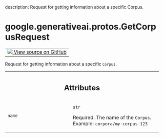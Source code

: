 description: Request for getting information about a specific Corpus.

<div itemscope itemtype="http://developers.google.com/ReferenceObject">
<meta itemprop="name" content="google.generativeai.protos.GetCorpusRequest" />
<meta itemprop="path" content="Stable" />
</div>

# google.generativeai.protos.GetCorpusRequest

<!-- Insert buttons and diff -->

<table class="tfo-notebook-buttons tfo-api nocontent">
<td>
  <a target="_blank" href="https://github.com/googleapis/google-cloud-python/tree/main/packages/google-ai-generativelanguage/google/ai/generativelanguage_v1beta/types/retriever_service.py#L75-L87">
    <img src="https://www.tensorflow.org/images/GitHub-Mark-32px.png" />
    View source on GitHub
  </a>
</td>
</table>



Request for getting information about a specific ``Corpus``.

<!-- Placeholder for "Used in" -->




<!-- Tabular view -->
 <table class="responsive fixed orange">
<colgroup><col width="214px"><col></colgroup>
<tr><th colspan="2"><h2 class="add-link">Attributes</h2></th></tr>

<tr>
<td>

`name`<a id="name"></a>

</td>
<td>

`str`

Required. The name of the ``Corpus``. Example:
``corpora/my-corpus-123``

</td>
</tr>
</table>



